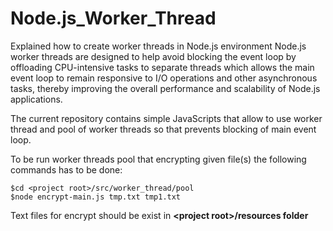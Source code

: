 # Node.js_Worker_Thread
Explained how to create worker threads in Node.js environment
Node.js worker threads are designed to help avoid blocking the event loop
by offloading CPU-intensive tasks to separate threads which allows 
the main event loop to remain responsive to I/O operations and other asynchronous tasks, 
thereby improving the overall performance and scalability of Node.js applications.

The current repository contains simple JavaScripts that allow to use worker thread and 
pool of worker threads so that prevents blocking of main event loop.

To be run worker threads pool that encrypting given file(s) the following commands has to be done:

    $cd <project root>/src/worker_thread/pool
    $node encrypt-main.js tmp.txt tmp1.txt

Text files for encrypt should be exist in __\<project root\>/resources folder__